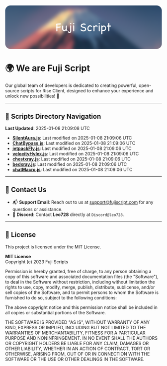 ![Banner](.github/b.webp)

# 🌍 **We are Fuji Script**

Our global team of developers is dedicated to creating powerful, open-source scripts for Rise Client, designed to enhance your experience and unlock new possibilities! 🌟

---
<!-- SCRIPTS_NAVIGATION_START -->
## 📂 **Scripts Directory Navigation**

**Last Updated**: 2025-01-08 21:09:08 UTC

- **[SilentAura.js](scripts/SilentAura.js)**: Last modified on 2025-01-08 21:09:06 UTC
- **[ChatBypass.js](scripts/ChatBypass.js)**: Last modified on 2025-01-08 21:09:06 UTC
- **[jetpackFly.js](scripts/jetpackFly.js)**: Last modified on 2025-01-08 21:09:06 UTC
- **[velocityHylex.js](scripts/velocityHylex.js)**: Last modified on 2025-01-08 21:09:06 UTC
- **[chestxray.js](scripts/chestxray.js)**: Last modified on 2025-01-08 21:09:06 UTC
- **[bedxray.js](scripts/bedxray.js)**: Last modified on 2025-01-08 21:09:06 UTC
- **[chatMacro.js](scripts/chatMacro.js)**: Last modified on 2025-01-08 21:09:06 UTC

<!-- SCRIPTS_NAVIGATION_END -->

---

## 💬 **Contact Us**  
- 📬 **Support Email**: Reach out to us at [support@fujiscript.com](mailto:support@fujiscript.com) for any questions or assistance.  
- 💬 **Discord**: Contact **Leo728** directly at `Discord@leo728`.

---

## 📜 **License**

This project is licensed under the MIT License.  

**MIT License**  
Copyright (c) 2023 Fuji Scripts  

Permission is hereby granted, free of charge, to any person obtaining a copy of this software and associated documentation files (the "Software"), to deal in the Software without restriction, including without limitation the rights to use, copy, modify, merge, publish, distribute, sublicense, and/or sell copies of the Software, and to permit persons to whom the Software is furnished to do so, subject to the following conditions:  

The above copyright notice and this permission notice shall be included in all copies or substantial portions of the Software.  

THE SOFTWARE IS PROVIDED "AS IS", WITHOUT WARRANTY OF ANY KIND, EXPRESS OR IMPLIED, INCLUDING BUT NOT LIMITED TO THE WARRANTIES OF MERCHANTABILITY, FITNESS FOR A PARTICULAR PURPOSE AND NONINFRINGEMENT. IN NO EVENT SHALL THE AUTHORS OR COPYRIGHT HOLDERS BE LIABLE FOR ANY CLAIM, DAMAGES OR OTHER LIABILITY, WHETHER IN AN ACTION OF CONTRACT, TORT OR OTHERWISE, ARISING FROM, OUT OF OR IN CONNECTION WITH THE SOFTWARE OR THE USE OR OTHER DEALINGS IN THE SOFTWARE.  
